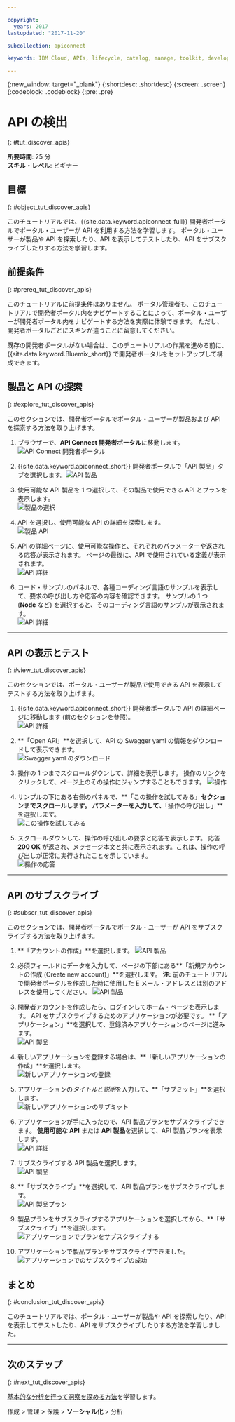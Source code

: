 ```yaml
---

copyright:
  years: 2017
lastupdated: "2017-11-20"

subcollection: apiconnect

keywords: IBM Cloud, APIs, lifecycle, catalog, manage, toolkit, develop, dev portal, tutorial

---
```


{:new_window: target="_blank"}
{:shortdesc: .shortdesc}
{:screen: .screen}
{:codeblock: .codeblock}
{:pre: .pre}

# API の検出
{: #tut_discover_apis}

**所要時間**: 25 分  
**スキル・レベル**: ビギナー  

## 目標
{: #object_tut_discover_apis}

このチュートリアルでは、{{site.data.keyword.apiconnect_full}} 開発者ポータルでポータル・ユーザーが API を利用する方法を学習します。 ポータル・ユーザーが製品や API を探索したり、API を表示してテストしたり、API をサブスクライブしたりする方法を学習します。 

## 前提条件
{: #prereq_tut_discover_apis}

このチュートリアルに前提条件はありません。 ポータル管理者も、このチュートリアルで開発者ポータル内をナビゲートすることによって、ポータル・ユーザーが開発者ポータル内をナビゲートする方法を実際に体験できます。 ただし、開発者ポータルごとにスキンが違うことに留意してください。 

既存の開発者ポータルがない場合は、このチュートリアルの作業を進める前に、{{site.data.keyword.Bluemix_short}} で開発者ポータルをセットアップして構成できます。

## 製品と API の探索
{: #explore_tut_discover_apis}

このセクションでは、開発者ポータルでポータル・ユーザーが製品および API を探索する方法を取り上げます。

1. ブラウザーで、**API Connect 開発者ポータル**に移動します。![API Connect 開発者ポータル](images/11-developer-portal.png)

2. {{site.data.keyword.apiconnect_short}} 開発者ポータルで「API 製品」タブを選択します。![API 製品](images/12-API-products.png)

3. 使用可能な API 製品を 1 つ選択して、その製品で使用できる API とプランを表示します。  
  ![製品の選択](images/13-product.png)

4. API を選択し、使用可能な API の詳細を探索します。  
  ![製品 API](images/14-api.png)

5. API の詳細ページに、使用可能な操作と、それぞれのパラメーターや返される応答が表示されます。 ページの最後に、API で使用されている定義が表示されます。  
  ![API 詳細](images/15-details.png) 

6. コード・サンプルのパネルで、各種コーディング言語のサンプルを表示して、要求の呼び出し方や応答の内容を確認できます。 サンプルの 1 つ (**Node** など) を選択すると、そのコーディング言語のサンプルが表示されます。  
  ![API 詳細](images/16-examples.png) 

---

## API の表示とテスト
{: #view_tut_discover_apis}

このセクションでは、ポータル・ユーザーが製品で使用できる API を表示してテストする方法を取り上げます。 

1. {{site.data.keyword.apiconnect_short}} 開発者ポータルで API の詳細ページに移動します (前のセクションを参照)。  
  ![API 詳細](images/21-details.png) 

2. **「Open API」**を選択して、API の Swagger yaml の情報をダウンロードして表示できます。  
  ![Swagger yaml のダウンロード](images/22-swagger.png) 

3. 操作の 1 つまでスクロールダウンして、詳細を表示します。 操作のリンクをクリックして、ページ上のその操作にジャンプすることもできます。
![操作](images/23-operation.png)

4. サンプルの下にある右側のパネルで、**「この操作を試してみる」**セクションまでスクロールします。 パラメーターを入力して、**「操作の呼び出し」**を選択します。  
  ![この操作を試してみる](images/24-try-this-operation.png)

5. スクロールダウンして、操作の呼び出しの要求と応答を表示します。 応答 **200 OK** が返され、メッセージ本文と共に表示されます。これは、操作の呼び出しが正常に実行されたことを示しています。  
  ![操作の応答](images/25-operation-response.png)

---

## API のサブスクライブ
{: #subscr_tut_discover_apis}

このセクションでは、開発者ポータルでポータル・ユーザーが API をサブスクライブする方法を取り上げます。 

1. **「アカウントの作成」**を選択します。
![API 製品](images/31-create-account.png)

2. 必須フィールドにデータを入力して、ページの下部にある**「新規アカウントの作成 (Create new account)」**を選択します。 
**注:** 前のチュートリアルで開発者ポータルを作成した時に使用した E メール・アドレスとは別のアドレスを使用してください。
![API 製品](images/32-create-new-account.png)

3. 開発者アカウントを作成したら、ログインしてホーム・ページを表示します。 API をサブスクライブするためのアプリケーションが必要です。 **「アプリケーション」**を選択して、登録済みアプリケーションのページに進みます。  
  ![API 製品](images/33-login.png)

4. 新しいアプリケーションを登録する場合は、**「新しいアプリケーションの作成」**を選択します。  
  ![新しいアプリケーションの登録](images/34-create-new-app.png)

5. アプリケーションの*タイトル*と*説明*を入力して、**「サブミット」**を選択します。  
  ![新しいアプリケーションのサブミット](images/35-submit-new-app.png) 

6. アプリケーションが手に入ったので、API 製品プランをサブスクライブできます。 **使用可能な API** または **API 製品**を選択して、API 製品プランを表示します。  
  ![API 詳細](images/36-api-products.png) 

7. サブスクライブする API 製品を選択します。  
  ![API 製品](images/37-select-product.png) 

8. **「サブスクライブ」**を選択して、API 製品プランをサブスクライブします。  
  ![API 製品プラン](images/38-subscribe-plan.png) 

9. 製品プランをサブスクライブするアプリケーションを選択してから、**「サブスクライブ」**を選択します。
  ![アプリケーションでプランをサブスクライブする](images/39-subscribe-app-plan.png) 

10. アプリケーションで製品プランをサブスクライブできました。
  ![アプリケーションでのサブスクライブの成功](images/310-subscribe-success.png) 

## まとめ
{: #conclusion_tut_discover_apis}

このチュートリアルでは、ポータル・ユーザーが製品や API を探索したり、API を表示してテストしたり、API をサブスクライブしたりする方法を学習しました。 

---

## 次のステップ
{: #next_tut_discover_apis}

[基本的な分析を行って洞察を深める方法](/docs/services/apiconnect/tutorials?topic=apiconnect-tut_insights_analytics)を学習します。

作成 > 管理 > 保護 > **ソーシャル化** > 分析  



